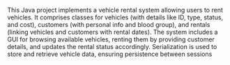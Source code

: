 This Java project implements a vehicle rental system allowing users to rent vehicles. It
comprises classes for vehicles (with details like ID, type, status, and cost), customers
(with personal info and blood group), and rentals (linking vehicles and customers with
rental dates). The system includes a GUI for browsing available vehicles, renting them
by providing customer details, and updates the rental status accordingly. Serialization is
used to store and retrieve vehicle data, ensuring persistence between sessions
